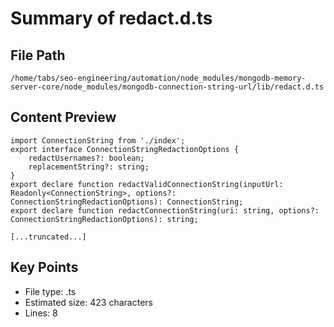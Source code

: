 # Summary of redact.d.ts
  
## File Path
`/home/tabs/seo-engineering/automation/node_modules/mongodb-memory-server-core/node_modules/mongodb-connection-string-url/lib/redact.d.ts`

## Content Preview
```
import ConnectionString from './index';
export interface ConnectionStringRedactionOptions {
    redactUsernames?: boolean;
    replacementString?: string;
}
export declare function redactValidConnectionString(inputUrl: Readonly<ConnectionString>, options?: ConnectionStringRedactionOptions): ConnectionString;
export declare function redactConnectionString(uri: string, options?: ConnectionStringRedactionOptions): string;

[...truncated...]
```

## Key Points
- File type: .ts
- Estimated size: 423 characters
- Lines: 8
